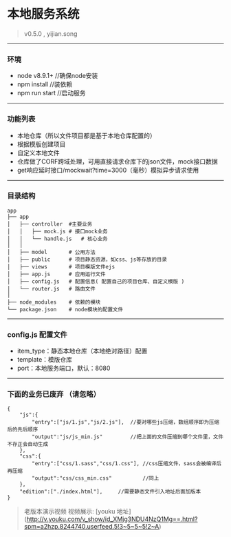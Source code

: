 # 本地服务系统
> v0.5.0  , yijian.song

---

### 环境
- node v8.9.1+  //确保node安装
- npm install   //装依赖
- npm run start //启动服务

---

### 功能列表
- 本地仓库（所以文件项目都是基于本地仓库配置的）
- 根据模版创建项目
- 自定义本地文件
- 仓库做了CORF跨域处理，可用直接请求仓库下的json文件，mock接口数据
- get响应延时接口/mockwait?time=3000（毫秒）模拟异步请求使用

---

### 目录结构
```
app
├── app
│   ├── controller	#主要业务
│   │   ├── mock.js	# 接口mock业务
│   │   └── handle.js	# 核心业务	
│   │
│   ├── model		# 公用方法
│   ├── public		# 项目静态资源，如css、js等存放的目录
│   ├── views		# 项目模版文件ejs
│   ├── app.js		# 应用运行文件
│   ├── config.js	# 配置信息( 配置自己的项目仓库、自定义模版 )
│   └── router.js	# 路由文件
│
├── node_modules 	# 依赖的模块
└── package.json 	# node模块的配置文件

```

---

### config.js 配置文件
- item_type：静态本地仓库（本地绝对路径）配置
- template：模版仓库
- port：本地服务端口，默认：8080


---


### 下面的业务已废弃 （请忽略）

```
{
	"js":{
		"entry":["js/1.js","js/2.js"],	//要对哪些js压缩，数组顺序即为压缩后的先后顺序
		"output":"js/js_min.js"			//把上面的文件压缩到哪个文件里，文件不存正会自动生成
	},
	"css":{
		"entry":["css/1.sass","css/1.css"],	//css压缩文件，sass会被编译后再压缩
		"output":"css/css_min.css"			//同上
	},
	"edition":["./index.html"],		//需要静态文件引入地址后面加版本
}
```

> 老版本演示视频
> 视频展示: [youku 地址] (http://v.youku.com/v_show/id_XMjg3NDU4NzQ1Mg==.html?spm=a2hzp.8244740.userfeed.5!3~5~5~5!2~A)
